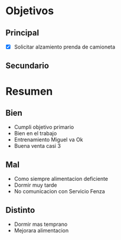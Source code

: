 # Objetivos

## Principal
- [x] Solicitar alzamiento prenda de camioneta
## Secundario

# Resumen

## Bien
- Cumpli objetivo primario
- Bien en el trabajo
- Entrenamiento Miguel va Ok
- Buena venta casi 3


## Mal
- Como siempre alimentacion deficiente
- Dormir muy tarde
- No comunicacion con Servicio Fenza

## Distinto
- Dormir mas temprano
- Mejorara alimentacion